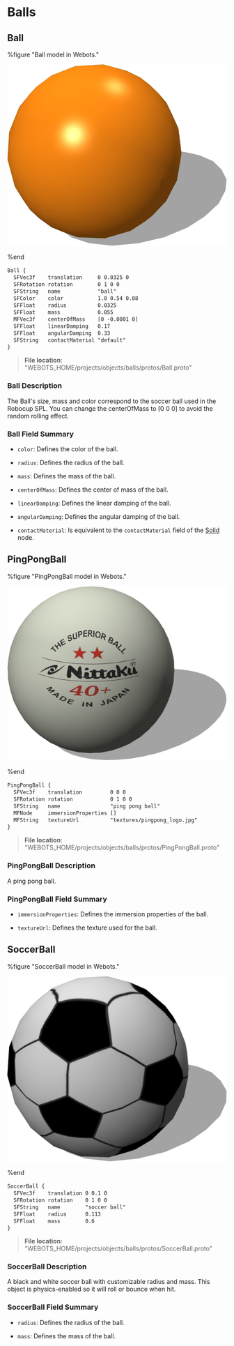 # Balls

## Ball

%figure "Ball model in Webots."

![Ball](images/objects/balls/Ball/model.png)

%end

```
Ball {
  SFVec3f    translation     0 0.0325 0
  SFRotation rotation        0 1 0 0
  SFString   name            "ball"
  SFColor    color           1.0 0.54 0.08  
  SFFloat    radius          0.0325         
  SFFloat    mass            0.055          
  MFVec3f    centerOfMass    [0 -0.0001 0]  
  SFFloat    linearDamping   0.17           
  SFFloat    angularDamping  0.33           
  SFString   contactMaterial "default"      
}
```

> **File location**: "WEBOTS\_HOME/projects/objects/balls/protos/Ball.proto"

### Ball Description

The Ball's size, mass and color correspond to the soccer ball used in the Robocup SPL.
You can change the centerOfMass to [0 0 0] to avoid the random rolling effect.

### Ball Field Summary

- `color`: Defines the color of the ball.

- `radius`: Defines the radius of the ball.

- `mass`: Defines the mass of the ball.

- `centerOfMass`: Defines the center of mass of the ball.

- `linearDamping`: Defines the linear damping of the ball.

- `angularDamping`: Defines the angular damping of the ball.

- `contactMaterial`: Is equivalent to the `contactMaterial` field of the [Solid](../reference/solid.md) node.

## PingPongBall

%figure "PingPongBall model in Webots."

![PingPongBall](images/objects/balls/PingPongBall/model.png)

%end

```
PingPongBall {
  SFVec3f    translation         0 0 0
  SFRotation rotation            0 1 0 0
  SFString   name                "ping pong ball"
  MFNode     immersionProperties []                            
  MFString   textureUrl          "textures/pingpong_logo.jpg"  
}
```

> **File location**: "WEBOTS\_HOME/projects/objects/balls/protos/PingPongBall.proto"

### PingPongBall Description

A ping pong ball.

### PingPongBall Field Summary

- `immersionProperties`: Defines the immersion properties of the ball.

- `textureUrl`: Defines the texture used for the ball.

## SoccerBall

%figure "SoccerBall model in Webots."

![SoccerBall](images/objects/balls/SoccerBall/model.png)

%end

```
SoccerBall {
  SFVec3f    translation 0 0.1 0
  SFRotation rotation    0 1 0 0
  SFString   name        "soccer ball"
  SFFloat    radius      0.113          
  SFFloat    mass        0.6            
}
```

> **File location**: "WEBOTS\_HOME/projects/objects/balls/protos/SoccerBall.proto"

### SoccerBall Description

A black and white soccer ball with customizable radius and mass.
This object is physics-enabled so it will roll or bounce when hit.

### SoccerBall Field Summary

- `radius`: Defines the radius of the ball.

- `mass`: Defines the mass of the ball.

